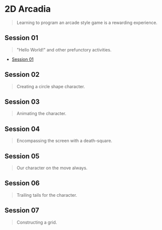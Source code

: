 # 2D Arcadia
> Learning to program an arcade style game is a rewarding experience. 

## Session 01
> "Hello World!" and other prefunctory activities.
* [Session 01](docs/session_01)

## Session 02
> Creating a circle shape character.

## Session 03
> Animating the character.

## Session 04
> Encompassing the screen with a death-square.

## Session 05
> Our character on the move always.

## Session 06
> Trailing tails for the character.

## Session 07
> Constructing a grid.
